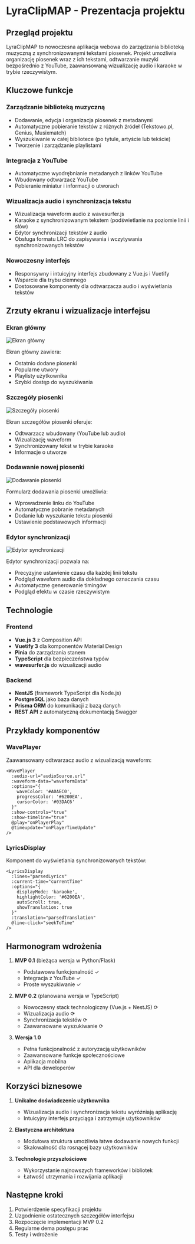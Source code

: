 # LyraClipMAP - Prezentacja projektu

## Przegląd projektu

LyraClipMAP to nowoczesna aplikacja webowa do zarządzania biblioteką muzyczną z synchronizowanymi tekstami piosenek. Projekt umożliwia organizację piosenek wraz z ich tekstami, odtwarzanie muzyki bezpośrednio z YouTube, zaawansowaną wizualizację audio i karaoke w trybie rzeczywistym.

## Kluczowe funkcje

### Zarządzanie biblioteką muzyczną
- Dodawanie, edycja i organizacja piosenek z metadanymi
- Automatyczne pobieranie tekstów z różnych źródeł (Tekstowo.pl, Genius, Musixmatch)
- Wyszukiwanie w całej bibliotece (po tytule, artyście lub tekście)
- Tworzenie i zarządzanie playlistami

### Integracja z YouTube
- Automatyczne wyodrębnianie metadanych z linków YouTube
- Wbudowany odtwarzacz YouTube
- Pobieranie miniatur i informacji o utworach

### Wizualizacja audio i synchronizacja tekstu
- Wizualizacja waveform audio z wavesurfer.js
- Karaoke z synchronizowanym tekstem (podświetlanie na poziomie linii i słów)
- Edytor synchronizacji tekstów z audio
- Obsługa formatu LRC do zapisywania i wczytywania synchronizowanych tekstów

### Nowoczesny interfejs
- Responsywny i intuicyjny interfejs zbudowany z Vue.js i Vuetify
- Wsparcie dla trybu ciemnego
- Dostosowane komponenty dla odtwarzacza audio i wyświetlania tekstów

## Zrzuty ekranu i wizualizacje interfejsu

### Ekran główny
![Ekran główny](https://via.placeholder.com/800x450?text=Ekran+główny)

Ekran główny zawiera:
- Ostatnio dodane piosenki
- Popularne utwory
- Playlisty użytkownika
- Szybki dostęp do wyszukiwania

### Szczegóły piosenki
![Szczegóły piosenki](https://via.placeholder.com/800x450?text=Szczegóły+piosenki)

Ekran szczegółów piosenki oferuje:
- Odtwarzacz wbudowany (YouTube lub audio)
- Wizualizację waveform
- Synchronizowany tekst w trybie karaoke
- Informacje o utworze

### Dodawanie nowej piosenki
![Dodawanie piosenki](https://via.placeholder.com/800x450?text=Dodawanie+piosenki)

Formularz dodawania piosenki umożliwia:
- Wprowadzenie linku do YouTube
- Automatyczne pobranie metadanych
- Dodanie lub wyszukanie tekstu piosenki
- Ustawienie podstawowych informacji

### Edytor synchronizacji
![Edytor synchronizacji](https://via.placeholder.com/800x450?text=Edytor+synchronizacji)

Edytor synchronizacji pozwala na:
- Precyzyjne ustawienie czasu dla każdej linii tekstu
- Podgląd waveform audio dla dokładnego oznaczania czasu
- Automatyczne generowanie timingów
- Podgląd efektu w czasie rzeczywistym

## Technologie

### Frontend
- **Vue.js 3** z Composition API
- **Vuetify 3** dla komponentów Material Design
- **Pinia** do zarządzania stanem
- **TypeScript** dla bezpieczeństwa typów
- **wavesurfer.js** do wizualizacji audio

### Backend
- **NestJS** (framework TypeScript dla Node.js)
- **PostgreSQL** jako baza danych
- **Prisma ORM** do komunikacji z bazą danych
- **REST API** z automatyczną dokumentacją Swagger

## Przykłady komponentów

### WavePlayer
Zaawansowany odtwarzacz audio z wizualizacją waveform:

```vue
<WavePlayer 
  :audio-url="audioSource.url"
  :waveform-data="waveformData"
  :options="{
    waveColor: '#A0AEC0',
    progressColor: '#6200EA',
    cursorColor: '#03DAC6'
  }"
  :show-controls="true"
  :show-timeline="true"
  @play="onPlayerPlay"
  @timeupdate="onPlayerTimeUpdate"
/>
```

### LyricsDisplay
Komponent do wyświetlania synchronizowanych tekstów:

```vue
<LyricsDisplay
  :lines="parsedLyrics"
  :current-time="currentTime"
  :options="{
    displayMode: 'karaoke',
    highlightColor: '#6200EA',
    autoScroll: true,
    showTranslation: true
  }"
  :translation="parsedTranslation"
  @line-click="seekToTime"
/>
```

## Harmonogram wdrożenia

1. **MVP 0.1** (bieżąca wersja w Python/Flask)
   - Podstawowa funkcjonalność ✓
   - Integracja z YouTube ✓
   - Proste wyszukiwanie ✓

2. **MVP 0.2** (planowana wersja w TypeScript)
   - Nowoczesny stack technologiczny (Vue.js + NestJS) ⟳
   - Wizualizacja audio ⟳
   - Synchronizacja tekstów ⟳
   - Zaawansowane wyszukiwanie ⟳

3. **Wersja 1.0**
   - Pełna funkcjonalność z autoryzacją użytkowników
   - Zaawansowane funkcje społecznościowe
   - Aplikacja mobilna
   - API dla deweloperów

## Korzyści biznesowe

1. **Unikalne doświadczenie użytkownika**
   - Wizualizacja audio i synchronizacja tekstu wyróżniają aplikację
   - Intuicyjny interfejs przyciąga i zatrzymuje użytkowników

2. **Elastyczna architektura**
   - Modułowa struktura umożliwia łatwe dodawanie nowych funkcji
   - Skalowalność dla rosnącej bazy użytkowników

3. **Technologie przyszłościowe**
   - Wykorzystanie najnowszych frameworków i bibliotek
   - Łatwość utrzymania i rozwijania aplikacji

## Następne kroki

1. Potwierdzenie specyfikacji projektu
2. Uzgodnienie ostatecznych szczegółów interfejsu
3. Rozpoczęcie implementacji MVP 0.2
4. Regularne dema postępu prac
5. Testy i wdrożenie